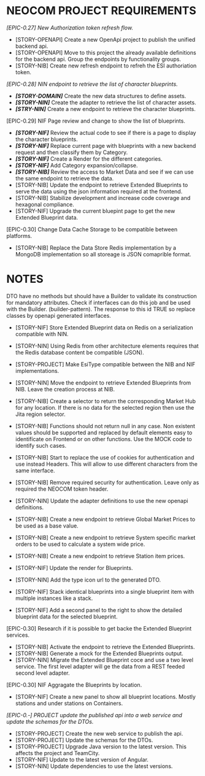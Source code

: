 # NEOCOM PROJECT REQUIREMENTS
*[EPIC-0.27] New Authorization token refresh flow.*
* [STORY-OPENAPI] Create a new OpenApi project to publish the unified backend api.
* [STORY-OPENAPI] Move to this project the already available definitions for the backend api. Group the endpoints by functionality groups.
* [STORY-NIB] Create new refresh endpoint to refreh the ESI authoriation token.

*[EPIC-0.28] NIN endpoint to retrieve the list of character blueprints.*
* ***[STORY-DOMAIN]*** Create the new data structures to define assets.
* ***[STORY-NIN]*** Create the adapter to retrieve the list of character assets.
* ***[STRY-NIN]*** Create a new endpoint to retrieve the character blueprints.

[EPIC-0.29] NIF Page review and change to show the list of blueprints.
* ***[STORY-NIF]*** Review the actual code to see if there is a page to display the character blueprints.
* ***[STORY-NIF]*** Replace current page with blueprints with a new backend request and then classify them by Category.
* ***[STORY-NIF]*** Create a Render for the different categories.
* ***[STORY-NIF]*** Add Category expansion/collapse.
* ***[STORY-NIB]*** Review the access to Market Data and see if we can use the same endpoint to retrieve the data.
* [STORY-NIB] Update the endpoint to retrieve Extended Blueprints to serve the data using the json information required at the frontend.
* [STORY-NIB] Stabilize development and increase code coverage and hexagonal compliance.
* [STORY-NIF] Upgrade the current bluepint page to get the new Extended Blueprint data.

[EPIC-0.30] Change Data Cache Storage to be compatible between platforms.
* [STORY-NIB] Replace the Data Store Redis implementation by a MongoDB implementation so all storeage is JSON comaprible format.

# NOTES
DTO have no methods but should have a Builder to validate its construction for mandatory attributes.
Check if interfaces can do this job and be used with the Builder. (builder-pattern). The response to this id TRUE so replace classes by openapi generated interfaces.

* [STORY-NIF] Store Extended Blueprint data on Redis on a serialization compatible with NIN.
* [STORY-NIN] Using Redis from other architecture elements requires that the Redis database content be compatible (JSON).


* [STORY-PROJECT] Make EsiType compatible between the NIB and NIF implementations.
* [STORY-NIN] Move the endpoint to retrieve Extended Blueprints from NIB. Leave the creation process at NIB.



* [STORY-NIB] Create a selector to return the corresponding Market Hub for any location. If there is no data for the selected region then use the Jita region selector.
* [STORY-NIB] Functions should not return null in any case. Non existent values should be supported and replaced by default elements easy to identifícate on Frontend or on other functions. Use the MOCK code to identify such cases.
* [STORY-NIB] Start to replace the use of cookies for authentication and use instead Headers. This will allow to use different characters from the same interface.
* [STORY-NIB] Remove required security for authentication. Leave only as required the NEOCOM token header.



* [STORY-NIN] Update the adapter definitions to use the new openapi definitions.


* [STORY-NIB] Create a new endpoint to retrieve Global Market Prices to be used as a base value.
* [STORY-NIB] Create a new endpoint to retrieve System specific market orders to be used to calculate a system wide price.
* [STORY-NIB] Create a new endpoint to retrieve Station item prices.



* [STORY-NIF] Update the render for Blueprints.
* [STORY-NIN] Add the type icon url to the generated DTO.
* [STORY-NIF] Stack identical blueprints into a single blueprint item with multiple instances like a stack.
* [STORY-NIF] Add a second panel to the right to show the detailed blueprint data for the selected blueprint.

[EPIC-0.30] Research if it is possible to get backe the Extended Blueprint services.
* [STORY-NIB] Activate the endpoint to retrieve the Extended Blueprints.
* [STORY-NIB] Generate a mock for the Extended Blueprints output.
* [STORY-NIN] Migrate the Extended Blueprint coce and use a two level service. The first level adapter will ge the data from a REST feeded second level adapter.

[EPIC-0.30] NIF Aggragate the Blueprints by location.
* [STORY-NIF] Create a new panel to show all blueprint locations. Mostly stations and under stations on Containers.


*[EPIC-0.-] PROJECT update the published api into a web service and update the schemas for the DTOs.*
* [STORY-PROJECT] Create the new web service to publish the api.
* [STORY-PROJECT] Update the schemas for the DTOs.
* [STORY-PROJECT] Upgrade Java version to the latest version. This affects the project and TeamCity.
* [STORY-NIF] Update to the latest version of Angular.
* [STORY-NIN] Update dependencies to use the latest versions.
